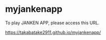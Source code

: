 # myjankenapp

To play JANKEN APP, please access this URL.

https://takabatake2911.github.io/myjankenapp/
